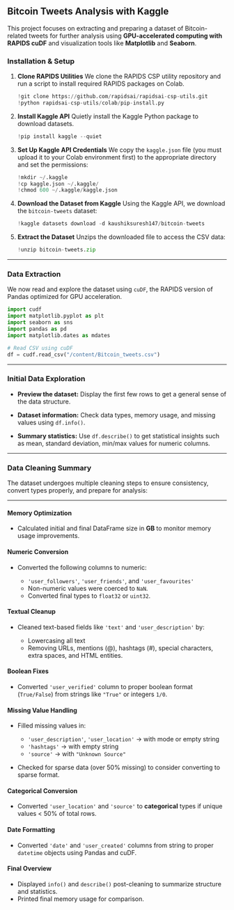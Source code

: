 ## Bitcoin Tweets Analysis with Kaggle

This project focuses on extracting and preparing a dataset of Bitcoin-related tweets for further analysis using **GPU-accelerated computing with RAPIDS cuDF** and visualization tools like **Matplotlib** and **Seaborn**.

### Installation & Setup

1. **Clone RAPIDS Utilities**
   We clone the RAPIDS CSP utility repository and run a script to install required RAPIDS packages on Colab.

   ```python
   !git clone https://github.com/rapidsai/rapidsai-csp-utils.git
   !python rapidsai-csp-utils/colab/pip-install.py
   ```

2. **Install Kaggle API**
   Quietly install the Kaggle Python package to download datasets.

   ```python
   !pip install kaggle --quiet
   ```

3. **Set Up Kaggle API Credentials**
   We copy the `kaggle.json` file (you must upload it to your Colab environment first) to the appropriate directory and set the permissions:

   ```python
   !mkdir ~/.kaggle
   !cp kaggle.json ~/.kaggle/
   !chmod 600 ~/.kaggle/kaggle.json
   ```

4. **Download the Dataset from Kaggle**
   Using the Kaggle API, we download the `bitcoin-tweets` dataset:

   ```python
   !kaggle datasets download -d kaushiksuresh147/bitcoin-tweets
   ```

5. **Extract the Dataset**
   Unzips the downloaded file to access the CSV data:

   ```python
   !unzip bitcoin-tweets.zip
   ```

---

###  Data Extraction

We now read and explore the dataset using `cuDF`, the RAPIDS version of Pandas optimized for GPU acceleration.

```python
import cudf
import matplotlib.pyplot as plt
import seaborn as sns
import pandas as pd
import matplotlib.dates as mdates

# Read CSV using cuDF
df = cudf.read_csv("/content/Bitcoin_tweets.csv")
```

---

###  Initial Data Exploration 

* **Preview the dataset:**
  Display the first few rows to get a general sense of the data structure.

* **Dataset information:**
  Check data types, memory usage, and missing values using `df.info()`.

* **Summary statistics:**
  Use `df.describe()` to get statistical insights such as mean, standard deviation, min/max values for numeric columns.


---

###  Data Cleaning Summary

The dataset undergoes multiple cleaning steps to ensure consistency, convert types properly, and prepare for analysis:

---

####  Memory Optimization

* Calculated initial and final DataFrame size in **GB** to monitor memory usage improvements.

####  Numeric Conversion

* Converted the following columns to numeric:

  * `'user_followers'`, `'user_friends'`, and `'user_favourites'`
  * Non-numeric values were coerced to `NaN`.
  * Converted final types to `float32` or `uint32`.

####  Textual Cleanup

* Cleaned text-based fields like `'text'` and `'user_description'` by:

  * Lowercasing all text
  * Removing URLs, mentions (@), hashtags (#), special characters, extra spaces, and HTML entities.

####  Boolean Fixes

* Converted `'user_verified'` column to proper boolean format (`True/False`) from strings like `"True"` or integers `1/0`.

####  Missing Value Handling

* Filled missing values in:

  * `'user_description'`, `'user_location'` → with mode or empty string
  * `'hashtags'` → with empty string
  * `'source'` → with `"Unknown Source"`
* Checked for sparse data (over 50% missing) to consider converting to sparse format.

####  Categorical Conversion

* Converted `'user_location'` and `'source'` to **categorical** types if unique values < 50% of total rows.

####  Date Formatting

* Converted `'date'` and `'user_created'` columns from string to proper `datetime` objects using Pandas and cuDF.

####  Final Overview

* Displayed `info()` and `describe()` post-cleaning to summarize structure and statistics.
* Printed final memory usage for comparison.


